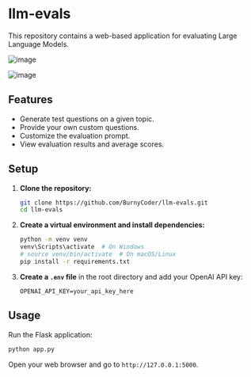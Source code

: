 # llm-evals

This repository contains a web-based application for evaluating Large Language Models.

![image](https://github.com/user-attachments/assets/a5499770-3e9e-448e-ba6c-25403b23d283)

![image](https://github.com/user-attachments/assets/b2d08b48-6501-4624-bbf6-a8a04be344e9)

## Features

- Generate test questions on a given topic.
- Provide your own custom questions.
- Customize the evaluation prompt.
- View evaluation results and average scores.

## Setup

1.  **Clone the repository:**
    ```bash
    git clone https://github.com/BurnyCoder/llm-evals.git
    cd llm-evals
    ```

2.  **Create a virtual environment and install dependencies:**
    ```bash
    python -m venv venv
    venv\Scripts\activate  # On Windows
    # source venv/bin/activate  # On macOS/Linux
    pip install -r requirements.txt
    ```

3.  **Create a `.env` file** in the root directory and add your OpenAI API key:
    ```
    OPENAI_API_KEY=your_api_key_here
    ```

## Usage

Run the Flask application:

```bash
python app.py
```

Open your web browser and go to `http://127.0.0.1:5000`. 
